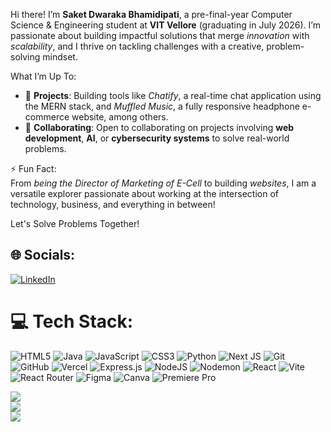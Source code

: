 Hi there! I’m **Saket Dwaraka Bhamidipati**, a pre-final-year Computer Science & Engineering student at **VIT Vellore** (graduating in July 2026). I’m passionate about building impactful solutions that merge *innovation* with *scalability*, and I thrive on tackling challenges with a creative, problem-solving mindset.

What I’m Up To:  
- 🚀 **Projects**: Building tools like *Chatify*, a real-time chat application using the MERN stack, and *Muffled Music*, a fully responsive headphone e-commerce website, among others.    
- 🤝 **Collaborating**: Open to collaborating on projects involving **web development**, **AI**, or **cybersecurity systems** to solve real-world problems.  

⚡ Fun Fact:  
From *being the Director of Marketing of E-Cell* to building *websites*, I am a versatile explorer passionate about working at the intersection of technology, business, and everything in between!

Let's Solve Problems Together!   
## 🌐 Socials:
[![LinkedIn](https://img.shields.io/badge/LinkedIn-%230077B5.svg?logo=linkedin&logoColor=white)](https://www.linkedin.com/in/saket-dwaraka-bhamidipaati-97b56b252/) 

# 💻 Tech Stack:
![HTML5](https://img.shields.io/badge/html5-%23E34F26.svg?style=for-the-badge&logo=html5&logoColor=white) ![Java](https://img.shields.io/badge/java-%23ED8B00.svg?style=for-the-badge&logo=openjdk&logoColor=white) ![JavaScript](https://img.shields.io/badge/javascript-%23323330.svg?style=for-the-badge&logo=javascript&logoColor=%23F7DF1E) ![CSS3](https://img.shields.io/badge/css3-%231572B6.svg?style=for-the-badge&logo=css3&logoColor=white) ![Python](https://img.shields.io/badge/python-3670A0?style=for-the-badge&logo=python&logoColor=ffdd54) ![Next JS](https://img.shields.io/badge/Next-black?style=for-the-badge&logo=next.js&logoColor=white)  ![Git](https://img.shields.io/badge/git-%23F05033.svg?style=for-the-badge&logo=git&logoColor=white) ![GitHub](https://img.shields.io/badge/github-%23121011.svg?style=for-the-badge&logo=github&logoColor=white)  ![Vercel](https://img.shields.io/badge/vercel-%23000000.svg?style=for-the-badge&logo=vercel&logoColor=white) ![Express.js](https://img.shields.io/badge/express.js-%23404d59.svg?style=for-the-badge&logo=express&logoColor=%2361DAFB)  ![NodeJS](https://img.shields.io/badge/node.js-6DA55F?style=for-the-badge&logo=node.js&logoColor=white) ![Nodemon](https://img.shields.io/badge/NODEMON-%23323330.svg?style=for-the-badge&logo=nodemon&logoColor=%BBDEAD) ![React](https://img.shields.io/badge/react-%2320232a.svg?style=for-the-badge&logo=react&logoColor=%2361DAFB) ![Vite](https://img.shields.io/badge/vite-%23646CFF.svg?style=for-the-badge&logo=vite&logoColor=white) ![React Router](https://img.shields.io/badge/React_Router-CA4245?style=for-the-badge&logo=react-router&logoColor=white) ![Figma](https://img.shields.io/badge/figma-%23F24E1E.svg?style=for-the-badge&logo=figma&logoColor=white) ![Canva](https://img.shields.io/badge/Canva-%2300C4CC.svg?style=for-the-badge&logo=Canva&logoColor=white) ![Premiere Pro](https://img.shields.io/badge/Adobe%20Premiere%20Pro-9999FF?style=flat&logo=Adobe%20Premiere%20Pro&logoColor=white)

![](https://github-readme-stats.vercel.app/api?username=Saket-db&theme=prussian&hide_border=false&include_all_commits=true&count_private=false)</br>
![](https://github-readme-streak-stats.herokuapp.com/?user=Saket-db&theme=prussian&hide_border=false)<br/>
![](https://github-readme-stats.vercel.app/api/top-langs/?username=Saket-db&theme=prussian&hide_border=false&include_all_commits=true&count_private=false&layout=compact)
